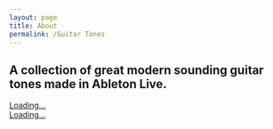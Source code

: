 ```yaml
---
layout: page
title: About
permalink: /Guitar Tones
---
```




## A collection of great modern sounding guitar tones made in Ableton Live.


<script src="https://gumroad.com/js/gumroad-embed.js"></script>
<div class="gumroad-product-embed"><a href="https://raultizze.gumroad.com/l/FriedmanTone">Loading...</a></div>
<script src="https://gumroad.com/js/gumroad-embed.js"></script>
<div class="gumroad-product-embed"><a href="https://raultizze.gumroad.com/l/Tim">Loading...</a></div>